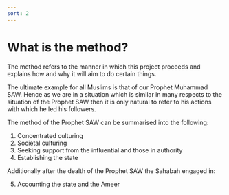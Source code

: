 ```yaml
---
sort: 2
---
```


# What is the method?

The method refers to the manner in which this project proceeds and explains how and why it will aim to do certain things.

The ultimate example for all Muslims is that of our Prophet Muhammad SAW. Hence as we are in a situation which is similar in many respects to the situation of the Prophet SAW then it is only natural to refer to his actions with which he led his followers.

The method of the Prophet SAW can be summarised into the following:

1. Concentrated culturing
2. Societal culturing
3. Seeking support from the influential and those in authority
4. Establishing the state

Additionally after the dealth of the Prophet SAW the Sahabah engaged in:

5. Accounting the state and the Ameer
